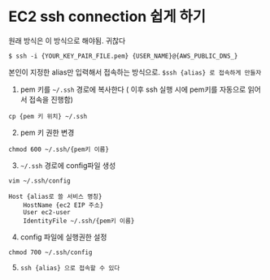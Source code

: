 # EC2 ssh connection 쉽게 하기

원래 방식은 이 방식으로 해야됨. 귀찮다

```
$ ssh -i {YOUR_KEY_PAIR_FILE.pem} {USER_NAME}@{AWS_PUBLIC_DNS_}
```

본인이 지정한 alias만 입력해서 접속하는 방식으로.  `$ssh {alias} 로 접속하게 만들자`

1. pem 키를 `~/.ssh` 경로에 복사한다 ( 이후 ssh 실행 시에 pem키를 자동으로 읽어서 접속을 진행함)

`cp {pem 키 위치} ~/.ssh`

2. pem 키 권한 변경

`chmod 600 ~/.ssh/{pem키 이름}`

3. `~/.ssh` 경로에 config파일 생성

`vim ~/.ssh/config`

```
Host {alias로 쓸 서비스 명칭}
    HostName {ec2 EIP 주소}
    User ec2-user
    IdentityFile ~/.ssh/{pem키 이름}
```

4. config 파일에 실행권한 설정

`chmod 700 ~/.ssh/config`

5. `ssh {alias} 으로 접속할 수 있다`
